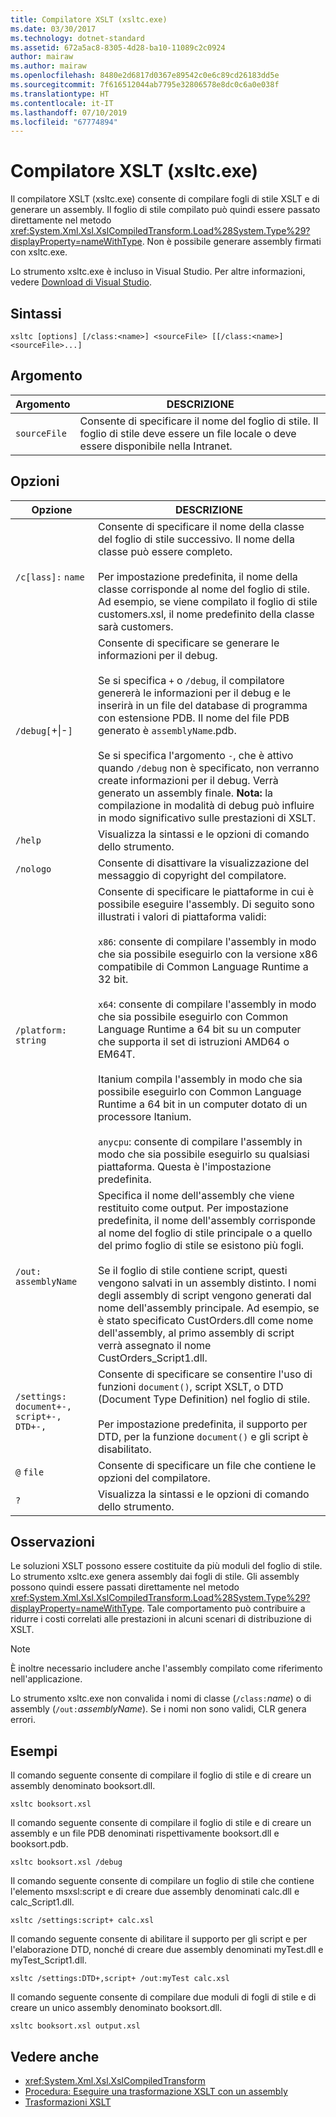 ```yaml
---
title: Compilatore XSLT (xsltc.exe)
ms.date: 03/30/2017
ms.technology: dotnet-standard
ms.assetid: 672a5ac8-8305-4d28-ba10-11089c2c0924
author: mairaw
ms.author: mairaw
ms.openlocfilehash: 8480e2d6817d0367e89542c0e6c89cd26183dd5e
ms.sourcegitcommit: 7f616512044ab7795e32806578e8dc0c6a0e038f
ms.translationtype: HT
ms.contentlocale: it-IT
ms.lasthandoff: 07/10/2019
ms.locfileid: "67774894"
---
```

# <a name="xslt-compiler-xsltcexe"></a>Compilatore XSLT (xsltc.exe)
Il compilatore XSLT (xsltc.exe) consente di compilare fogli di stile XSLT e di generare un assembly. Il foglio di stile compilato può quindi essere passato direttamente nel metodo <xref:System.Xml.Xsl.XslCompiledTransform.Load%28System.Type%29?displayProperty=nameWithType>. Non è possibile generare assembly firmati con xsltc.exe.  
  
 Lo strumento xsltc.exe è incluso in Visual Studio. Per altre informazioni, vedere [Download di Visual Studio](https://aka.ms/vsdownload?utm_source=mscom&utm_campaign=msdocs).  
  
## <a name="syntax"></a>Sintassi  
  
```  
xsltc [options] [/class:<name>] <sourceFile> [[/class:<name>] <sourceFile>...]  
```  
  
## <a name="argument"></a>Argomento  
  
|Argomento|DESCRIZIONE|  
|--------------|-----------------|  
|`sourceFile`|Consente di specificare il nome del foglio di stile. Il foglio di stile deve essere un file locale o deve essere disponibile nella Intranet.|  
  
## <a name="options"></a>Opzioni  
  
|Opzione|DESCRIZIONE|  
|------------|-----------------|  
|`/c[lass]:` `name`|Consente di specificare il nome della classe del foglio di stile successivo. Il nome della classe può essere completo.<br /><br /> Per impostazione predefinita, il nome della classe corrisponde al nome del foglio di stile. Ad esempio, se viene compilato il foglio di stile customers.xsl, il nome predefinito della classe sarà customers.|  
|`/debug[`+&#124;-`]`|Consente di specificare se generare le informazioni per il debug.<br /><br /> Se si specifica `+` o `/debug`, il compilatore genererà le informazioni per il debug e le inserirà in un file del database di programma con estensione PDB. Il nome del file PDB generato è `assemblyName`.pdb.<br /><br /> Se si specifica l'argomento `-`, che è attivo quando `/debug` non è specificato, non verranno create informazioni per il debug. Verrà generato un assembly finale. **Nota:**  la compilazione in modalità di debug può influire in modo significativo sulle prestazioni di XSLT.|  
|`/help`|Visualizza la sintassi e le opzioni di comando dello strumento.|  
|`/nologo`|Consente di disattivare la visualizzazione del messaggio di copyright del compilatore.|  
|`/platform:` `string`|Consente di specificare le piattaforme in cui è possibile eseguire l'assembly. Di seguito sono illustrati i valori di piattaforma validi:<br /><br /> `x86`: consente di compilare l'assembly in modo che sia possibile eseguirlo con la versione x86 compatibile di Common Language Runtime a 32 bit.<br /><br /> `x64`: consente di compilare l'assembly in modo che sia possibile eseguirlo con Common Language Runtime a 64 bit su un computer che supporta il set di istruzioni AMD64 o EM64T.<br /><br /> Itanium compila l'assembly in modo che sia possibile eseguirlo con Common Language Runtime a 64 bit in un computer dotato di un processore Itanium.<br /><br /> `anycpu`: consente di compilare l'assembly in modo che sia possibile eseguirlo su qualsiasi piattaforma. Questa è l'impostazione predefinita.|  
|`/out:` `assemblyName`|Specifica il nome dell'assembly che viene restituito come output. Per impostazione predefinita, il nome dell'assembly corrisponde al nome del foglio di stile principale o a quello del primo foglio di stile se esistono più fogli.<br /><br /> Se il foglio di stile contiene script, questi vengono salvati in un assembly distinto. I nomi degli assembly di script vengono generati dal nome dell'assembly principale. Ad esempio, se è stato specificato CustOrders.dll come nome dell'assembly, al primo assembly di script verrà assegnato il nome CustOrders_Script1.dll.|  
|`/settings:` `document+-, script+-, DTD+-,`|Consente di specificare se consentire l'uso di funzioni `document()`, script XSLT, o DTD (Document Type Definition) nel foglio di stile.<br /><br /> Per impostazione predefinita, il supporto per DTD, per la funzione `document()` e gli script è disabilitato.|  
|`@` `file`|Consente di specificare un file che contiene le opzioni del compilatore.|  
|`?`|Visualizza la sintassi e le opzioni di comando dello strumento.|  
  
## <a name="remarks"></a>Osservazioni  
 Le soluzioni XSLT possono essere costituite da più moduli del foglio di stile. Lo strumento xsltc.exe genera assembly dai fogli di stile. Gli assembly possono quindi essere passati direttamente nel metodo <xref:System.Xml.Xsl.XslCompiledTransform.Load%28System.Type%29?displayProperty=nameWithType>. Tale comportamento può contribuire a ridurre i costi correlati alle prestazioni in alcuni scenari di distribuzione di XSLT.  
  
> [!NOTE]
>  È inoltre necessario includere anche l'assembly compilato come riferimento nell'applicazione.  
  
 Lo strumento xsltc.exe non convalida i nomi di classe (`/class:`*name*) o di assembly (`/out:`*assemblyName*). Se i nomi non sono validi, CLR genera errori.  
  
## <a name="examples"></a>Esempi  
 Il comando seguente consente di compilare il foglio di stile e di creare un assembly denominato booksort.dll.  
  
```  
xsltc booksort.xsl  
```  
  
 Il comando seguente consente di compilare il foglio di stile e di creare un assembly e un file PDB denominati rispettivamente booksort.dll e booksort.pdb.  
  
```  
xsltc booksort.xsl /debug  
```  
  
 Il comando seguente consente di compilare un foglio di stile che contiene l'elemento msxsl:script e di creare due assembly denominati calc.dll e calc_Script1.dll.  
  
```  
xsltc /settings:script+ calc.xsl  
```  
  
 Il comando seguente consente di abilitare il supporto per gli script e per l'elaborazione DTD, nonché di creare due assembly denominati myTest.dll e myTest_Script1.dll.  
  
```  
xsltc /settings:DTD+,script+ /out:myTest calc.xsl  
```  
  
 Il comando seguente consente di compilare due moduli di fogli di stile e di creare un unico assembly denominato booksort.dll.  
  
```  
xsltc booksort.xsl output.xsl  
```  
  
## <a name="see-also"></a>Vedere anche

- <xref:System.Xml.Xsl.XslCompiledTransform>
- [Procedura: Eseguire una trasformazione XSLT con un assembly](../../../../docs/standard/data/xml/how-to-perform-an-xslt-transformation-by-using-an-assembly.md)
- [Trasformazioni XSLT](../../../../docs/standard/data/xml/xslt-transformations.md)
